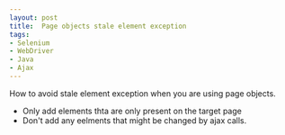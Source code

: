 ```yaml
---
layout: post
title:  Page objects stale element exception
tags:
- Selenium
- WebDriver
- Java
- Ajax
---
```

How to avoid stale element exception when you are using page objects.
* Only add elements thta are only present on the target page
* Don't add any eelments that might be changed by ajax calls. 

